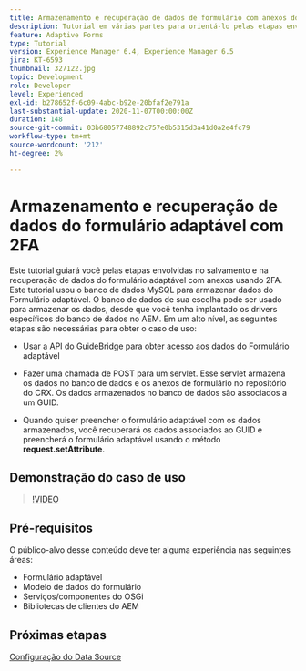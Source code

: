 ```yaml
---
title: Armazenamento e recuperação de dados de formulário com anexos do banco de dados MySQL
description: Tutorial em várias partes para orientá-lo pelas etapas envolvidas no armazenamento e na recuperação de dados de formulário com anexos
feature: Adaptive Forms
type: Tutorial
version: Experience Manager 6.4, Experience Manager 6.5
jira: KT-6593
thumbnail: 327122.jpg
topic: Development
role: Developer
level: Experienced
exl-id: b278652f-6c09-4abc-b92e-20bfaf2e791a
last-substantial-update: 2020-11-07T00:00:00Z
duration: 148
source-git-commit: 03b68057748892c757e0b5315d3a41d0a2e4fc79
workflow-type: tm+mt
source-wordcount: '212'
ht-degree: 2%

---
```


# Armazenamento e recuperação de dados do formulário adaptável com 2FA

Este tutorial guiará você pelas etapas envolvidas no salvamento e na recuperação de dados do formulário adaptável com anexos usando 2FA. Este tutorial usou o banco de dados MySQL para armazenar dados do Formulário adaptável. O banco de dados de sua escolha pode ser usado para armazenar os dados, desde que você tenha implantado os drivers específicos do banco de dados no AEM. Em um alto nível, as seguintes etapas são necessárias para obter o caso de uso:

* Usar a API do GuideBridge para obter acesso aos dados do Formulário adaptável

* Fazer uma chamada de POST para um servlet. Esse servlet armazena os dados no banco de dados e os anexos de formulário no repositório do CRX. Os dados armazenados no banco de dados são associados a um GUID.

* Quando quiser preencher o formulário adaptável com os dados armazenados, você recuperará os dados associados ao GUID e preencherá o formulário adaptável usando o método **request.setAttribute**.

## Demonstração do caso de uso

>[!VIDEO](https://video.tv.adobe.com/v/327122?quality=12&learn=on)

## Pré-requisitos

O público-alvo desse conteúdo deve ter alguma experiência nas seguintes áreas:

* Formulário adaptável
* Modelo de dados do formulário
* Serviços/componentes do OSGi
* Bibliotecas de clientes do AEM


## Próximas etapas

[Configuração do Data Source](./configure-data-source.md)